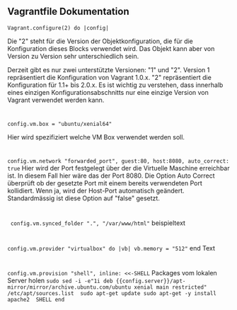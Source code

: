 Vagrantfile Dokumentation
-----------------------------
`Vagrant.configure(2) do |config|`

Die "2" steht für die Version der Objektkonfiguration, die für die Konfiguration dieses Blocks verwendet wird.
Das Objekt kann aber von Version zu Version sehr unterschiedlich sein.

Derzeit gibt es nur zwei unterstützte Versionen: "1" und "2". Version 1 repräsentiert die Konfiguration von Vagrant 1.0.x. "2" repräsentiert die Konfiguration für 1.1+ bis 2.0.x.
Es ist wichtig zu verstehen, dass innerhalb eines einzigen Konfigurationsabschnitts nur eine einzige Version von Vagrant verwendet werden kann.
#
`config.vm.box = "ubuntu/xenial64"`
  
  Hier wird spezifiziert welche VM Box verwendet werden soll.
#
  `config.vm.network "forwarded_port", guest:80, host:8080, auto_correct: true`
 Hier wird der Port festgelegt über der die Virtuelle Maschine erreichbar ist. In diesem Fall hier wäre das der Port 8080.
 Die Option Auto Correct überprüft ob der gesetzte Port mit einem bereits verwendeten Port kollidiert. Wenn ja, wird der Host-Port automatisch geändert. 
 Standardmässig ist diese Option auf "false" gesetzt.
#
 ` config.vm.synced_folder ".", "/var/www/html"`
  beispieltext
  #
`config.vm.provider "virtualbox" do |vb|
  vb.memory = "512"`
end
Text
#
`config.vm.provision "shell", inline: <<-SHELL`
  Packages vom lokalen Server holen
  `sudo sed -i -e"1i deb {{config.server}}/apt-mirror/mirror/archive.ubuntu.com/ubuntu xenial main restricted" /etc/apt/sources.list 
  sudo apt-get update
  sudo apt-get -y install apache2 
SHELL
end`

#

<!--stackedit_data:
eyJoaXN0b3J5IjpbLTY0MDM2MTE4NiwtMTA4Mjc0NjYwLDQ1OT
U2NDk4NiwxNzc1NTA2MjIwLDEyNTA0MzYyOTIsNjg4NjQ5OTQy
LDE0MDQyNzUzOTYsLTE2NDkxMjkxNjQsLTk5MTYzMzg0LC03NT
A3MTU5MjJdfQ==
-->